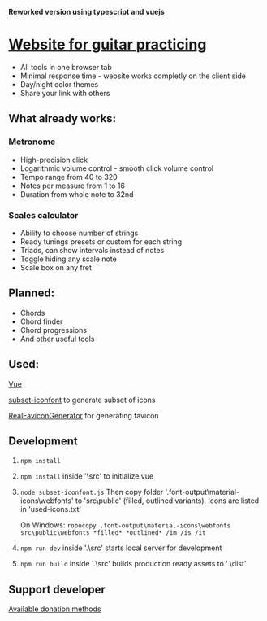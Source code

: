 **Reworked version using typescript and vuejs**

# [Website for guitar practicing](https://a-tg.github.io)
* All tools in one browser tab
* Minimal response time - website works completly on the client side
* Day/night color themes
* Share your link with others
## What already works:
### Metronome
* High-precision click 
* Logarithmic volume control - smooth click volume control
* Tempo range from 40 to 320
* Notes per measure from 1 to 16
* Duration from whole note to 32nd
### Scales calculator
* Ability to choose number of strings
* Ready tunings presets or custom for each string
* Triads, can show intervals instead of notes
* Toggle hiding any scale note
* Scale box on any fret
## Planned:
 * Chords
 * Chord finder
 * Chord progressions
 * And other useful tools

## Used:
 [Vue](https://vuejs.org)
 
 [subset-iconfont](https://github.com/dzhuang/subset-iconfont) to generate subset of icons
 
 [RealFaviconGenerator](https://realfavicongenerator.net/) for generating favicon

## Development
1. `npm install`
1. `npm install` inside '\src' to initialize vue
1. `node subset-iconfont.js` Then copy folder '.font-output\material-icons\webfonts' to 'src\public' (filled, outlined variants). Icons are listed in 'used-icons.txt'

   On Windows: `robocopy .font-output\material-icons\webfonts src\public\webfonts *filled* *outlined* /im /is /it`
1. `npm run dev` inside '.\src' starts local server for development
1. `npm run build` inside '.\src' builds production ready assets to '.\dist'

## Support developer
[Available donation methods](https://taplink.cc/atgdev)
